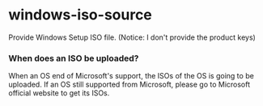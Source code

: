 # windows-iso-source
Provide Windows Setup ISO file. (Notice: I don't provide the product keys)

### When does an ISO be uploaded?
When an OS end of Microsoft's support, the ISOs of the OS is going to be uploaded.
If an OS still supported from Microsoft, please go to Microsoft official website to get its ISOs.
